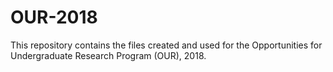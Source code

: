 # OUR-2018
This repository contains the files created and used for the Opportunities for Undergraduate Research Program (OUR), 2018.

